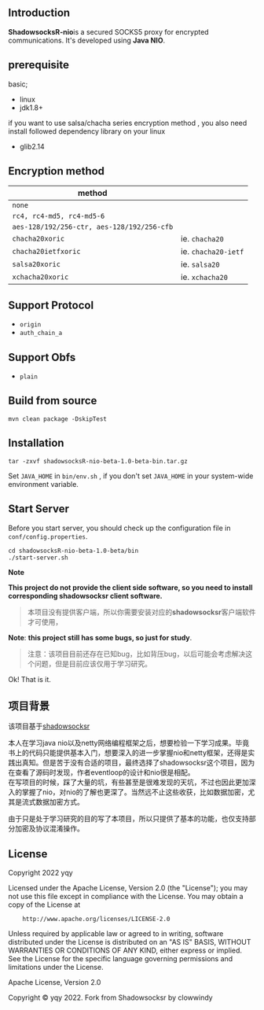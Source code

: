 
## Introduction
**ShadowsocksR-nio**is a secured SOCKS5 proxy for encrypted communications. It's developed using **Java NIO**.

## prerequisite
basic;
- linux
- jdk1.8+

if you want to use salsa/chacha series encryption method , you also need install followed dependency library on your linux
- glib2.14

## Encryption method

| method                                     |                     |
| ------------------------------------------ | ------------------- |
| `none`                                     |                     |
| `rc4, rc4-md5, rc4-md5-6`                  |                     |
| `aes-128/192/256-ctr, aes-128/192/256-cfb` |                     |
| `chacha20xoric`                            | ie.  `chacha20`     |
| `chacha20ietfxoric`                        | ie. `chacha20-ietf` |
| `salsa20xoric`                             | ie. `salsa20`       |
| `xchacha20xoric`                           | ie. `xchacha20`     |

## Support Protocol

- `origin`
- `auth_chain_a`

## Support Obfs

- `plain`

## Build from source
```shell
mvn clean package -DskipTest
```
## Installation
```shell
tar -zxvf shadowsocksR-nio-beta-1.0-beta-bin.tar.gz
```
Set `JAVA_HOME` in `bin/env.sh` , if you don't set `JAVA_HOME` in your system-wide environment variable.

## Start Server

Before you start server,  you should check up the configuration file in `conf/config.properties`.

```shell
cd shadowsocksR-nio-beta-1.0-beta/bin
./start-server.sh
```
**Note**

**This project do not provide the client side software, so you need to install corresponding shadowsocksr client software.**

> 本项目没有提供客户端，所以你需要安装对应的**shadowsocksr**客户端软件才可使用，

**Note**: **this project still has some bugs, so just for study**.
> 注意：该项目目前还存在已知bug，比如背压bug，以后可能会考虑解决这个问题，但是目前应该仅用于学习研究。

Ok! That is it.

## 项目背景
该项目基于[shadowsocksr](https://github.com/shadowsocksr-backup/shadowsocksr.git)

本人在学习java nio以及netty网络编程框架之后，想要检验一下学习成果。毕竟书上的代码只能提供基本入门，想要深入的进一步掌握nio和netty框架，还得是实践出真知。但是苦于没有合适的项目，最终选择了shadowsocksr这个项目，因为在查看了源码时发现，作者eventloop的设计和nio很是相配。  
 在写项目的时候，踩了大量的坑，有些甚至是很难发现的天坑，不过也因此更加深入的掌握了nio，对nio的了解也更深了。当然远不止这些收获，比如数据加密，尤其是流式数据加密方式。

由于只是处于学习研究的目的写了本项目，所以只提供了基本的功能，也仅支持部分加密及协议混淆操作。

## License
Copyright 2022 yqy

Licensed under the Apache License, Version 2.0 (the "License"); you may not use this file except in compliance with the License. You may obtain a copy of the License at
```
    http://www.apache.org/licenses/LICENSE-2.0
```
Unless required by applicable law or agreed to in writing, software distributed under the License is distributed on an "AS IS" BASIS, WITHOUT WARRANTIES OR CONDITIONS OF ANY KIND, either express or implied. See the License for the specific language governing permissions and limitations under the License.

Apache License, Version 2.0

Copyright © yqy 2022. Fork from Shadowsocksr by clowwindy